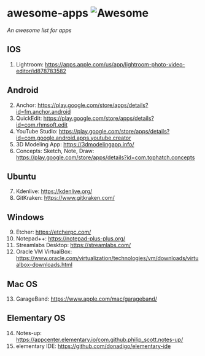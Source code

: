 # awesome-apps ![Awesome](https://cdn.rawgit.com/sindresorhus/awesome/d7305f38d29fed78fa85652e3a63e154dd8e8829/media/badge.svg)
*An awesome list for apps*

## IOS
1. Lightroom: https://apps.apple.com/us/app/lightroom-photo-video-editor/id878783582

## Android
2. Anchor: https://play.google.com/store/apps/details?id=fm.anchor.android
3. QuickEdit: https://play.google.com/store/apps/details?id=com.rhmsoft.edit
4. YouTube Studio: https://play.google.com/store/apps/details?id=com.google.android.apps.youtube.creator
5. 3D Modeling App: https://3dmodelingapp.info/
6. Concepts: Sketch, Note, Draw: https://play.google.com/store/apps/details?id=com.tophatch.concepts

## Ubuntu
7. Kdenlive: https://kdenlive.org/
8. GitKraken: https://www.gitkraken.com/

## Windows
9. Etcher: https://etcherpc.com/
10. Notepad++: https://notepad-plus-plus.org/
11. Streamlabs Desktop: https://streamlabs.com/
12. Oracle VM VirtualBox: https://www.oracle.com/virtualization/technologies/vm/downloads/virtualbox-downloads.html

## Mac OS
13. GarageBand: https://www.apple.com/mac/garageband/

## Elementary OS
14. Notes-up: https://appcenter.elementary.io/com.github.philip_scott.notes-up/
15. elementary IDE: https://github.com/donadigo/elementary-ide
